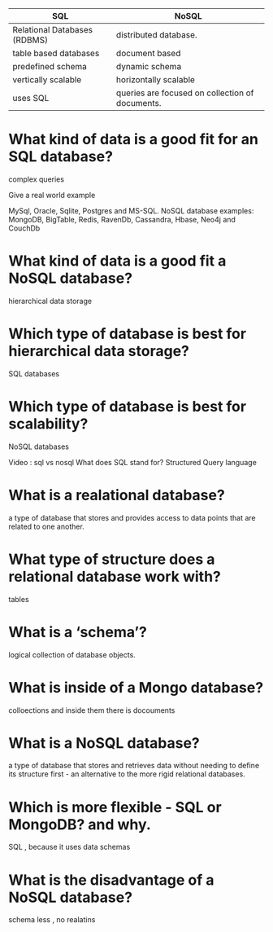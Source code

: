 

| SQL     | NoSQL |
| ----------- | ----------- |
| Relational Databases (RDBMS)    | distributed database.   |
| table based databases | document based       |
| predefined schema |dynamic schema      |
| vertically scalable  | horizontally scalable     |
| uses SQL |queries are focused on collection of documents.       |




# What kind of data is a good fit for an SQL database?
complex queries

Give a real world example

MySql, Oracle, Sqlite, Postgres and MS-SQL. NoSQL database examples: MongoDB, BigTable, Redis, RavenDb, Cassandra, Hbase, Neo4j and CouchDb

# What kind of data is a good fit a NoSQL database?

hierarchical data storage

# Which type of database is best for hierarchical data storage?
SQL databases

# Which type of database is best for scalability?
NoSQL databases

Video : sql vs nosql
What does SQL stand for?
Structured Query language

# What is a realational database?

a type of database that stores and provides access to data points that are related to one another.

# What type of structure does a relational database work with?
tables

# What is a ‘schema’?
logical collection of database objects.

# What is inside of a Mongo database?
colloections and inside them there is docouments

# What is a NoSQL database?
a type of database that stores and retrieves data without needing to define its structure first - an alternative to the more rigid relational databases.

# Which is more flexible - SQL or MongoDB? and why.
SQL , because it uses data schemas

# What is the disadvantage of a NoSQL database?
schema less , no realatins
